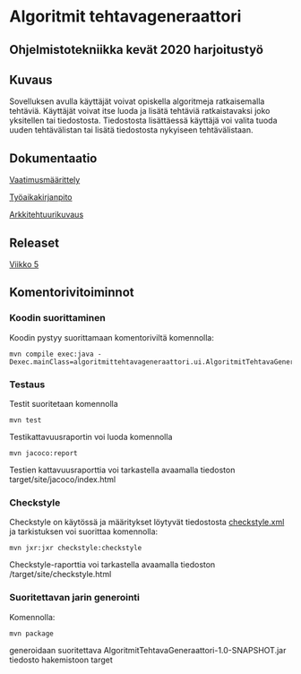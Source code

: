 # Algoritmit tehtavageneraattori

## Ohjelmistotekniikka kevät 2020 harjoitustyö

## Kuvaus
Sovelluksen avulla käyttäjät voivat opiskella algoritmeja ratkaisemalla tehtäviä. Käyttäjät voivat itse luoda ja lisätä tehtäviä ratkaistavaksi joko yksitellen tai tiedostosta. Tiedostosta lisättäessä käyttäjä voi valita tuoda uuden tehtävälistan tai lisätä tiedostosta nykyiseen tehtävälistaan.


## Dokumentaatio
[Vaatimusmäärittely](/AlgoritmitTehtavaGeneraattori/dokumentointi/vaatimustenmaarittely.md)

[Työaikakirjanpito](/AlgoritmitTehtavaGeneraattori/dokumentointi/tyoaikakirjanpito.md)

[Arkkitehtuurikuvaus](/AlgoritmitTehtavaGeneraattori/dokumentointi/arkkitehtuuri.md)

## Releaset
[Viikko 5](/releases/tag/viikko5)

## Komentorivitoiminnot

### Koodin suorittaminen

Koodin pystyy suorittamaan komentoriviltä komennolla:
```
mvn compile exec:java -Dexec.mainClass=algoritmittehtavageneraattori.ui.AlgoritmitTehtavaGeneraattoriUi
```

### Testaus

Testit suoritetaan komennolla
```
mvn test
```

Testikattavuusraportin voi luoda komennolla
```
mvn jacoco:report
```
Testien kattavuusraporttia voi tarkastella avaamalla tiedoston target/site/jacoco/index.html

### Checkstyle

Checkstyle on käytössä ja määritykset löytyvät tiedostosta [checkstyle.xml](/AlgoritmitTehtavaGeneraattori/checkstyle.xml) ja tarkistuksen voi suorittaa komennolla:
```
mvn jxr:jxr checkstyle:checkstyle
```
Checkstyle-raporttia voi tarkastella avaamalla tiedoston /target/site/checkstyle.html

### Suoritettavan jarin generointi
Komennolla:
```
mvn package
```
generoidaan suoritettava AlgoritmitTehtavaGeneraattori-1.0-SNAPSHOT.jar tiedosto hakemistoon target